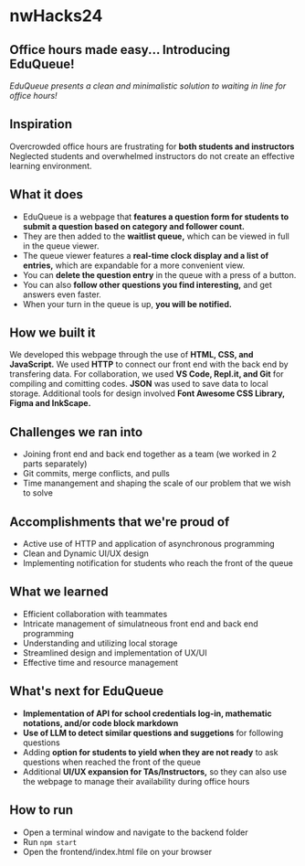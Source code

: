 # nwHacks24

## Office hours made easy... Introducing EduQueue!

*EduQueue presents a clean and minimalistic solution to waiting in line for office hours!*

## Inspiration
Overcrowded office hours are frustrating for **both students and instructors**
Neglected students and overwhelmed instructors do not create an effective learning environment.

## What it does
- EduQueue is a webpage that **features a question form for students to submit a question based on category and follower count.**
- They are then added to the **waitlist queue,** which can be viewed in full in the queue viewer. 
- The queue viewer features a **real-time clock display and a list of entries,** which are expandable for a more convenient view. 
- You can **delete the question entry** in the queue with a press of a button. 
- You can also **follow other questions  you find interesting,** and get answers even faster. 
- When your turn in the queue is up, **you will be notified.**

## How we built it
We developed this webpage through the use of **HTML, CSS, and JavaScript.** We used **HTTP** to connect our front end with the back end by transfering data. For collaboration, we used **VS Code, Repl.it,  and Git** for compiling and comitting codes. **JSON** was used to save data to local storage. Additional tools for design involved **Font Awesome CSS Library,  Figma and InkScape.**

## Challenges we ran into
- Joining front end and back end together as a team (we worked in 2 parts separately)
- Git commits, merge conflicts, and pulls
- Time manangement and shaping the scale of our problem that we wish to solve

## Accomplishments that we're proud of
- Active use of HTTP and application of asynchronous programming
- Clean and Dynamic UI/UX design 
- Implementing notification for students who reach the front of the queue


## What we learned
- Efficient collaboration with teammates
- Intricate management of simulatneous front end and back end programming 
- Understanding and utilizing local storage 
- Streamlined design and implementation of UX/UI
- Effective time and resource management

## What's next for EduQueue
- **Implementation of API for school credentials log-in, mathematic notations, and/or code block markdown**
- **Use of LLM to detect similar questions and suggetions** for following questions
- Adding **option for students to yield when they are not ready** to ask questions when reached the front of the queue
- Additional **UI/UX expansion for TAs/Instructors,** so they can also use the webpage to manage their availability during office hours

## How to run
- Open a terminal window and navigate to the backend folder
- Run ``` npm start ```
- Open the frontend/index.html file on your browser 

